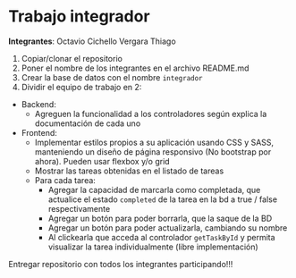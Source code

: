 # Trabajo integrador

**Integrantes**: 
Octavio Cichello 
Vergara Thiago 


1. Copiar/clonar el repositorio
2. Poner el nombre de los integrantes en el archivo README.md
3. Crear la base de datos con el nombre `integrador`
4. Dividir el equipo de trabajo en 2:
- Backend:
  - Agreguen la funcionalidad a los controladores según explica la documentación de cada uno
- Frontend:
  - Implementar estilos propios a su aplicación usando CSS y SASS, manteniendo un diseño de página responsivo (No bootstrap por ahora). Pueden usar flexbox y/o grid
  - Mostrar las tareas obtenidas en el listado de tareas
  - Para cada tarea:
    - Agregar la capacidad de marcarla como completada, que actualice el estado `completed` de la tarea en la bd a true / false respectivamente
    - Agregar un botón para poder borrarla, que la saque de la BD
    - Agregar un botón para poder actualizarla, cambiando su nombre
    - Al clickearla que acceda al controlador `getTaskById` y permita visualizar la tarea individualmente (libre implementación)

Entregar repositorio con todos los integrantes participando!!!
